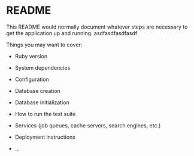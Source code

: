 # README

This README would normally document whatever steps are necessary to get the
application up and running.
asdfasdfasdfasdf

Things you may want to cover:

* Ruby version

* System dependencies

* Configuration

* Database creation

* Database initialization

* How to run the test suite

* Services (job queues, cache servers, search engines, etc.)

* Deployment instructions

* ...
